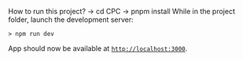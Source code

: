 
How to run this project? ->
cd CPC ->
pnpm install
While in the project folder, launch the development server:
```
> npm run dev
```
App should now be available at [`http://localhost:3000`](http://localhost:3000).

